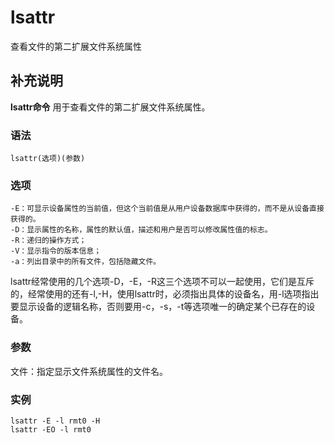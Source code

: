 #  lsattr

查看文件的第二扩展文件系统属性

##  补充说明

**lsattr命令** 用于查看文件的第二扩展文件系统属性。

###  语法

    
    
    lsattr(选项)(参数)
    

###  选项

    
    
    -E：可显示设备属性的当前值，但这个当前值是从用户设备数据库中获得的，而不是从设备直接获得的。
    -D：显示属性的名称，属性的默认值，描述和用户是否可以修改属性值的标志。
    -R：递归的操作方式；
    -V：显示指令的版本信息；
    -a：列出目录中的所有文件，包括隐藏文件。
    

lsattr经常使用的几个选项-D，-E，-R这三个选项不可以一起使用，它们是互斥的，经常使用的还有-l,-H，使用lsattr时，必须指出具体的设备名，用-l选项指出要显示设备的逻辑名称，否则要用-c，-s，-t等选项唯一的确定某个已存在的设备。

###  参数

文件：指定显示文件系统属性的文件名。

###  实例

    
    
    lsattr -E -l rmt0 -H
    lsattr -EO -l rmt0
    

